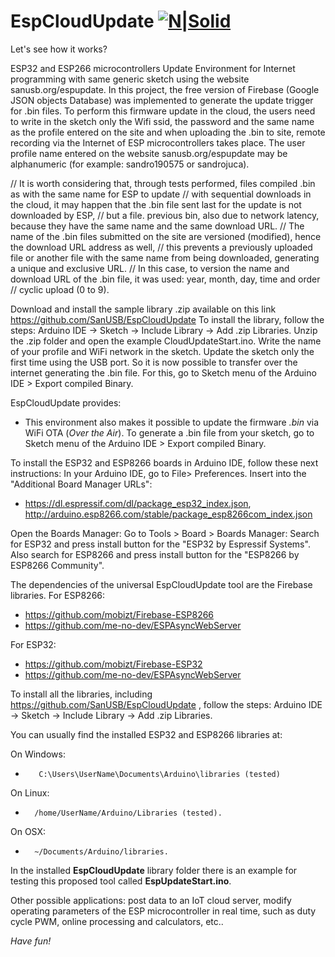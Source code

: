 # EspCloudUpdate [![N|Solid](http://sanusb.blogspot.com.br/favicon.ico)](http://sanusb.org/)

Let's see how it works?

ESP32 and ESP266 microcontrollers Update Environment for Internet programming with same generic sketch using the website sanusb.org/espupdate. In this project, the free version of Firebase (Google JSON objects Database) was implemented to generate 
the update trigger for .bin files. 
To perform this firmware update in the cloud, the users need to write in the sketch only the Wifi ssid, the password and the same name 
as the profile entered on the site and when uploading the .bin to site, remote recording via the Internet of ESP microcontrollers takes place. The user profile name entered on the website sanusb.org/espupdate may be alphanumeric (for example: sandro190575 or sandrojuca).

// It is worth considering that, through tests performed, files compiled .bin as with the same name for ESP to update
// with sequential downloads in the cloud, it may happen that the .bin file sent last for the update is not downloaded by ESP,
// but a file. previous bin, also due to network latency, because they have the same name and the same download URL.
// The name of the .bin files submitted on the site are versioned (modified), hence the download URL address as well,
// this prevents a previously uploaded file or another file with the same name from being downloaded, generating a unique and exclusive URL.
// In this case, to version the name and download URL of the .bin file, it was used: year, month, day, time and order
// cyclic upload (0 to 9).

Download and install the sample library .zip available on this link https://github.com/SanUSB/EspCloudUpdate To install the library, follow the steps: Arduino IDE -> Sketch -> Include Library -> Add .zip Libraries. Unzip the .zip folder and open the example CloudUpdateStart.ino. Write the name of your profile and WiFi network in the sketch. Update the sketch only the first time using the USB port. So it is now possible to transfer over the internet generating the .bin file.  For this, go to Sketch menu of the Arduino IDE > Export compiled Binary.

EspCloudUpdate provides:

  - This environment also makes it possible to update the firmware *.bin* via WiFi OTA (*Over the Air*). To generate a .bin file from your sketch, go to Sketch menu of the Arduino IDE > Export compiled Binary.

 To install the ESP32 and ESP8266 boards in Arduino IDE, follow these next instructions:
 In your Arduino IDE, go to File> Preferences. Insert into the "Additional Board Manager URLs":
 * https://dl.espressif.com/dl/package_esp32_index.json, http://arduino.esp8266.com/stable/package_esp8266com_index.json
 
 Open the Boards Manager: Go to Tools > Board > Boards Manager:
 Search for ESP32 and press install button for the "ESP32 by Espressif Systems". Also search for ESP8266 and press install button for the "ESP8266 by ESP8266 Community".
 
 The dependencies of the universal EspCloudUpdate tool are the Firebase libraries. For ESP8266:
 
 * https://github.com/mobizt/Firebase-ESP8266
 * https://github.com/me-no-dev/ESPAsyncWebServer
 
 For ESP32:
 
 * https://github.com/mobizt/Firebase-ESP32
 * https://github.com/me-no-dev/ESPAsyncWebServer
 
 To install all the libraries, including https://github.com/SanUSB/EspCloudUpdate , follow the steps: 
Arduino IDE -> Sketch -> Include Library -> Add .zip Libraries.
 
 You can usually find the installed ESP32 and ESP8266 libraries at:
  
 On Windows:    
*        C:\Users\UserName\Documents\Arduino\libraries (tested)
     
 On Linux:   
*       /home/UserName/Arduino/Libraries (tested).

On OSX:
*       ~/Documents/Arduino/libraries.

 In the installed **EspCloudUpdate** library folder there is an example for testing this proposed tool called **EspUpdateStart.ino**.
 
 Other possible applications: post data to an IoT cloud server, modify operating parameters of the ESP microcontroller in real time, such as duty cycle PWM, online processing and calculators, etc..
 
*Have fun!*
